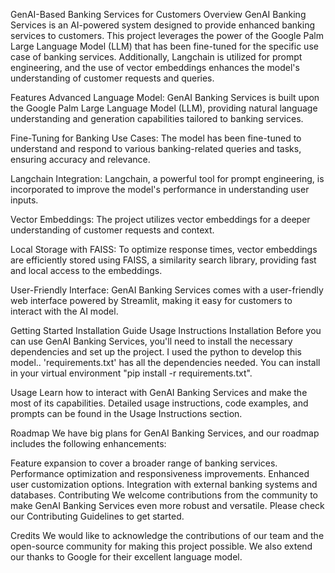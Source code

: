 GenAI-Based Banking Services for Customers
Overview
GenAI Banking Services is an AI-powered system designed to provide enhanced banking services to customers. This project leverages the power of the Google Palm Large Language Model (LLM) that has been fine-tuned for the specific use case of banking services. Additionally, Langchain is utilized for prompt engineering, and the use of vector embeddings enhances the model's understanding of customer requests and queries.

Features
Advanced Language Model: GenAI Banking Services is built upon the Google Palm Large Language Model (LLM), providing natural language understanding and generation capabilities tailored to banking services.

Fine-Tuning for Banking Use Cases: The model has been fine-tuned to understand and respond to various banking-related queries and tasks, ensuring accuracy and relevance.

Langchain Integration: Langchain, a powerful tool for prompt engineering, is incorporated to improve the model's performance in understanding user inputs.

Vector Embeddings: The project utilizes vector embeddings for a deeper understanding of customer requests and context.

Local Storage with FAISS: To optimize response times, vector embeddings are efficiently stored using FAISS, a similarity search library, providing fast and local access to the embeddings.

User-Friendly Interface: GenAI Banking Services comes with a user-friendly web interface powered by Streamlit, making it easy for customers to interact with the AI model.

Getting Started
Installation Guide
Usage Instructions
Installation
Before you can use GenAI Banking Services, you'll need to install the necessary dependencies and set up the project. I used the python to develop this model.. 'requirements.txt' has all the dependencies needed.
You can install in your virtual environment "pip install -r requirements.txt".

Usage
Learn how to interact with GenAI Banking Services and make the most of its capabilities. Detailed usage instructions, code examples, and prompts can be found in the Usage Instructions section.

Roadmap
We have big plans for GenAI Banking Services, and our roadmap includes the following enhancements:

Feature expansion to cover a broader range of banking services.
Performance optimization and responsiveness improvements.
Enhanced user customization options.
Integration with external banking systems and databases.
Contributing
We welcome contributions from the community to make GenAI Banking Services even more robust and versatile. Please check our Contributing Guidelines to get started.

Credits
We would like to acknowledge the contributions of our team and the open-source community for making this project possible. We also extend our thanks to Google for their excellent language model.
